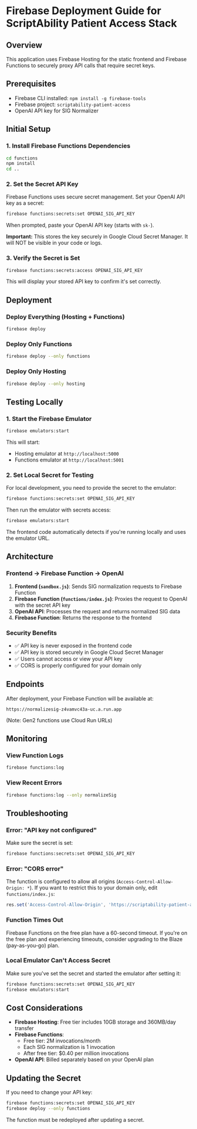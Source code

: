 # Firebase Deployment Guide for ScriptAbility Patient Access Stack

## Overview

This application uses Firebase Hosting for the static frontend and Firebase Functions to securely proxy API calls that require secret keys.

## Prerequisites

- Firebase CLI installed: `npm install -g firebase-tools`
- Firebase project: `scriptability-patient-access`
- OpenAI API key for SIG Normalizer

## Initial Setup

### 1. Install Firebase Functions Dependencies

```bash
cd functions
npm install
cd ..
```

### 2. Set the Secret API Key

Firebase Functions uses secure secret management. Set your OpenAI API key as a secret:

```bash
firebase functions:secrets:set OPENAI_SIG_API_KEY
```

When prompted, paste your OpenAI API key (starts with `sk-`).

**Important:** This stores the key securely in Google Cloud Secret Manager. It will NOT be visible in your code or logs.

### 3. Verify the Secret is Set

```bash
firebase functions:secrets:access OPENAI_SIG_API_KEY
```

This will display your stored API key to confirm it's set correctly.

## Deployment

### Deploy Everything (Hosting + Functions)

```bash
firebase deploy
```

### Deploy Only Functions

```bash
firebase deploy --only functions
```

### Deploy Only Hosting

```bash
firebase deploy --only hosting
```

## Testing Locally

### 1. Start the Firebase Emulator

```bash
firebase emulators:start
```

This will start:
- Hosting emulator at `http://localhost:5000`
- Functions emulator at `http://localhost:5001`

### 2. Set Local Secret for Testing

For local development, you need to provide the secret to the emulator:

```bash
firebase functions:secrets:set OPENAI_SIG_API_KEY
```

Then run the emulator with secrets access:

```bash
firebase emulators:start
```

The frontend code automatically detects if you're running locally and uses the emulator URL.

## Architecture

### Frontend → Firebase Function → OpenAI

1. **Frontend (`sandbox.js`)**: Sends SIG normalization requests to Firebase Function
2. **Firebase Function (`functions/index.js`)**: Proxies the request to OpenAI with the secret API key
3. **OpenAI API**: Processes the request and returns normalized SIG data
4. **Firebase Function**: Returns the response to the frontend

### Security Benefits

- ✅ API key is never exposed in the frontend code
- ✅ API key is stored securely in Google Cloud Secret Manager
- ✅ Users cannot access or view your API key
- ✅ CORS is properly configured for your domain only

## Endpoints

After deployment, your Firebase Function will be available at:

```
https://normalizesig-z4vamvc43a-uc.a.run.app
```

(Note: Gen2 functions use Cloud Run URLs)

## Monitoring

### View Function Logs

```bash
firebase functions:log
```

### View Recent Errors

```bash
firebase functions:log --only normalizeSig
```

## Troubleshooting

### Error: "API key not configured"

Make sure the secret is set:
```bash
firebase functions:secrets:set OPENAI_SIG_API_KEY
```

### Error: "CORS error"

The function is configured to allow all origins (`Access-Control-Allow-Origin: *`). If you want to restrict this to your domain only, edit `functions/index.js`:

```javascript
res.set('Access-Control-Allow-Origin', 'https://scriptability-patient-access.web.app');
```

### Function Times Out

Firebase Functions on the free plan have a 60-second timeout. If you're on the free plan and experiencing timeouts, consider upgrading to the Blaze (pay-as-you-go) plan.

### Local Emulator Can't Access Secret

Make sure you've set the secret and started the emulator after setting it:
```bash
firebase functions:secrets:set OPENAI_SIG_API_KEY
firebase emulators:start
```

## Cost Considerations

- **Firebase Hosting**: Free tier includes 10GB storage and 360MB/day transfer
- **Firebase Functions**: 
  - Free tier: 2M invocations/month
  - Each SIG normalization is 1 invocation
  - After free tier: $0.40 per million invocations
- **OpenAI API**: Billed separately based on your OpenAI plan

## Updating the Secret

If you need to change your API key:

```bash
firebase functions:secrets:set OPENAI_SIG_API_KEY
firebase deploy --only functions
```

The function must be redeployed after updating a secret.
